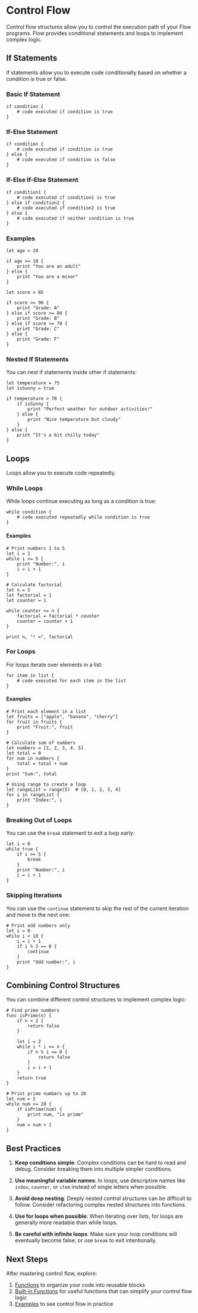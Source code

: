 # Control Flow

Control flow structures allow you to control the execution path of your Flow programs. Flow provides conditional statements and loops to implement complex logic.

## If Statements

If statements allow you to execute code conditionally based on whether a condition is true or false.

### Basic If Statement

```flow
if condition {
    # code executed if condition is true
}
```

### If-Else Statement

```flow
if condition {
    # code executed if condition is true
} else {
    # code executed if condition is false
}
```

### If-Else If-Else Statement

```flow
if condition1 {
    # code executed if condition1 is true
} else if condition2 {
    # code executed if condition2 is true
} else {
    # code executed if neither condition is true
}
```

### Examples

```flow
let age = 20

if age >= 18 {
    print "You are an adult"
} else {
    print "You are a minor"
}

let score = 85

if score >= 90 {
    print "Grade: A"
} else if score >= 80 {
    print "Grade: B"
} else if score >= 70 {
    print "Grade: C"
} else {
    print "Grade: F"
}
```

### Nested If Statements

You can nest if statements inside other if statements:

```flow
let temperature = 75
let isSunny = true

if temperature > 70 {
    if isSunny {
        print "Perfect weather for outdoor activities!"
    } else {
        print "Nice temperature but cloudy"
    }
} else {
    print "It's a bit chilly today"
}
```

## Loops

Loops allow you to execute code repeatedly.

### While Loops

While loops continue executing as long as a condition is true:

```flow
while condition {
    # code executed repeatedly while condition is true
}
```

#### Examples

```flow
# Print numbers 1 to 5
let i = 1
while i <= 5 {
    print "Number:", i
    i = i + 1
}

# Calculate factorial
let n = 5
let factorial = 1
let counter = 1

while counter <= n {
    factorial = factorial * counter
    counter = counter + 1
}

print n, "! =", factorial
```

### For Loops

For loops iterate over elements in a list:

```flow
for item in list {
    # code executed for each item in the list
}
```

#### Examples

```flow
# Print each element in a list
let fruits = ["apple", "banana", "cherry"]
for fruit in fruits {
    print "Fruit:", fruit
}

# Calculate sum of numbers
let numbers = [1, 2, 3, 4, 5]
let total = 0
for num in numbers {
    total = total + num
}
print "Sum:", total

# Using range to create a loop
let rangeList = range(5)  # [0, 1, 2, 3, 4]
for i in rangeList {
    print "Index:", i
}
```

### Breaking Out of Loops

You can use the `break` statement to exit a loop early:

```flow
let i = 0
while true {
    if i >= 5 {
        break
    }
    print "Number:", i
    i = i + 1
}
```

### Skipping Iterations

You can use the `continue` statement to skip the rest of the current iteration and move to the next one:

```flow
# Print odd numbers only
let i = 0
while i < 10 {
    i = i + 1
    if i % 2 == 0 {
        continue
    }
    print "Odd number:", i
}
```

## Combining Control Structures

You can combine different control structures to implement complex logic:

```flow
# Find prime numbers
func isPrime(n) {
    if n < 2 {
        return false
    }
    
    let i = 2
    while i * i <= n {
        if n % i == 0 {
            return false
        }
        i = i + 1
    }
    return true
}

# Print prime numbers up to 20
let num = 2
while num <= 20 {
    if isPrime(num) {
        print num, "is prime"
    }
    num = num + 1
}
```

## Best Practices

1. **Keep conditions simple**: Complex conditions can be hard to read and debug. Consider breaking them into multiple simpler conditions.

2. **Use meaningful variable names**: In loops, use descriptive names like `index`, `counter`, or `item` instead of single letters when possible.

3. **Avoid deep nesting**: Deeply nested control structures can be difficult to follow. Consider refactoring complex nested structures into functions.

4. **Use for loops when possible**: When iterating over lists, for loops are generally more readable than while loops.

5. **Be careful with infinite loops**: Make sure your loop conditions will eventually become false, or use `break` to exit intentionally.

## Next Steps

After mastering control flow, explore:

1. [Functions](functions.md) to organize your code into reusable blocks
2. [Built-in Functions](built-in-functions.md) for useful functions that can simplify your control flow logic
3. [Examples](examples.md) to see control flow in practice